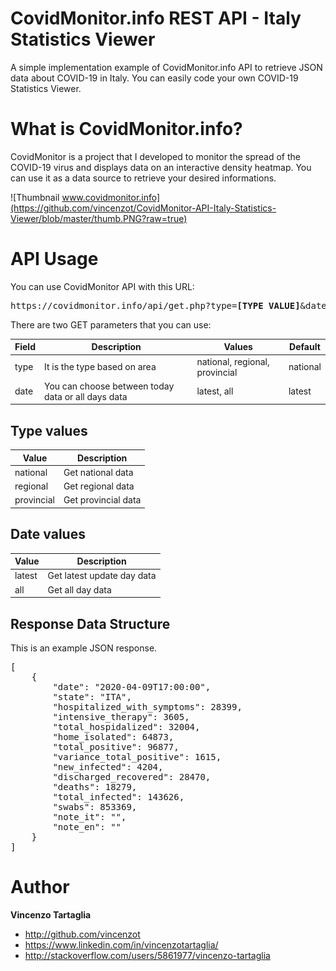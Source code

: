 # CovidMonitor.info REST API - Italy Statistics Viewer
A simple implementation example of CovidMonitor.info API to retrieve JSON data about COVID-19 in Italy.
You can easily code your own COVID-19 Statistics Viewer.

# What is CovidMonitor.info?
CovidMonitor is a project that I developed to monitor the spread of the COVID-19 virus and displays data on an interactive density heatmap. You can use it as a data source to retrieve your desired informations.

![Thumbnail www.covidmonitor.info](https://github.com/vincenzot/CovidMonitor-API-Italy-Statistics-Viewer/blob/master/thumb.PNG?raw=true)

# API Usage
You can use CovidMonitor API with this URL:

<pre>
https://covidmonitor.info/api/get.php?type=<b>[TYPE VALUE]</b>&date=<b>[DATE VALUE]</b>
</pre>
There are two GET parameters that you can use:

| Field | Description | Values | Default |
| --- | --- | --- | --- |
| type | It is the type based on area | national, regional, provincial | national |
| date | You can choose between today data or all days data  | latest, all | latest |

## Type values

| Value | Description |
| --- | --- |
| national | Get national data |
| regional | Get regional data  |
| provincial |Get provincial data  |

## Date values

| Value | Description |
| --- | --- |
| latest | Get latest update day data |
| all | Get all day data  |

## Response Data Structure

This is an example JSON response.
<pre>
[
    {
        "date": "2020-04-09T17:00:00",
        "state": "ITA",
        "hospitalized_with_symptoms": 28399,
        "intensive_therapy": 3605,
        "total_hospidalized": 32004,
        "home_isolated": 64873,
        "total_positive": 96877,
        "variance_total_positive": 1615,
        "new_infected": 4204,
        "discharged_recovered": 28470,
        "deaths": 18279,
        "total_infected": 143626,
        "swabs": 853369,
        "note_it": "",
        "note_en": ""
    }
]
</pre>

# Author

**Vincenzo Tartaglia**

  - http://github.com/vincenzot
  - https://www.linkedin.com/in/vincenzotartaglia/
  - http://stackoverflow.com/users/5861977/vincenzo-tartaglia
